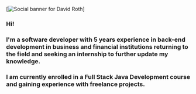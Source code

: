 [![Social banner for David Roth](https://github.com/davidroth-br/davidroth-br/raw/master/assets/Clayvid.gif)]

### Hi!
### I'm a software developer with 5 years experience in back-end development in business and financial institutions returning to the field and seeking an internship to further update my knowledge.
### I am currently enrolled in a Full Stack Java Development course and gaining experience with freelance projects.

<!--
**davidroth-br/davidroth-br** is a ✨ _special_ ✨ repository because its `README.md` (this file) appears on your GitHub profile.

Here are some ideas to get you started:

- 🔭 I’m currently working on ...
- 🌱 I’m currently learning ...
- 👯 I’m looking to collaborate on ...
- 🤔 I’m looking for help with ...
- 💬 Ask me about ...
- 📫 How to reach me: ...
- 😄 Pronouns: ...
- ⚡ Fun fact: ...
-->
